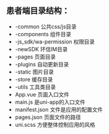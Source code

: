## 患者端目录结构：

- -common	     		公共css/js目录
- -components  		组件目录
- -js_sdk/wa-permission  权限目录
- -newSDK  			环信IM目录
- -pages  				页面目录
- -plugins  			自动更新目录
- -static  				图片目录
- -store  				缓存目录
- -utils  				工具类目录
- App.vue				页面入口文件
- main.js				是uni-app的入口文件
- manifest.json			文件是应用的配置文件
- pages.json			页面文件的路径
- uni.scss				方便整体控制应用的风格

